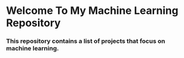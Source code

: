 # Welcome To My Machine Learning Repository

### This repository contains a list of projects that focus on machine learning.
